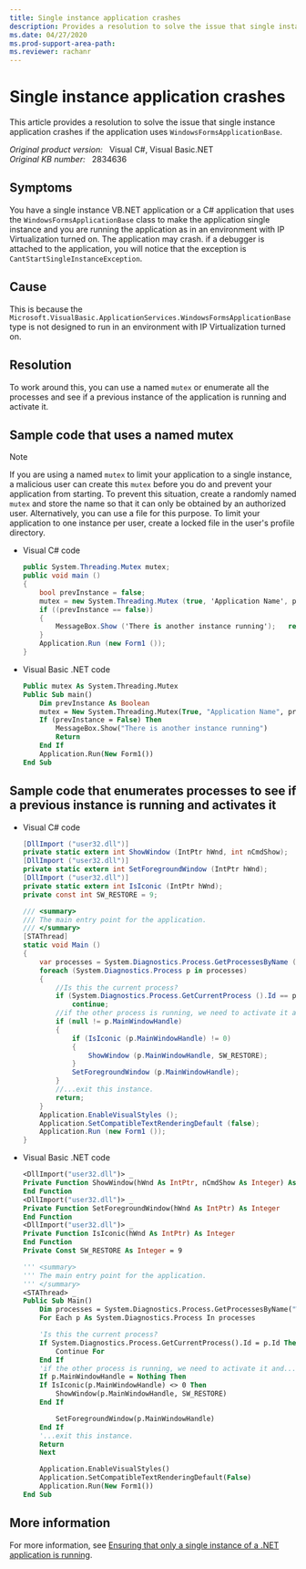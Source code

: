 ```yaml
---
title: Single instance application crashes
description: Provides a resolution to solve the issue that single instance application crashes. This issue occurs if the application uses the WindowsFormsApplicationBase.
ms.date: 04/27/2020
ms.prod-support-area-path: 
ms.reviewer: rachanr
---
```

# Single instance application crashes

This article provides a resolution to solve the issue that single instance application crashes if the application uses `WindowsFormsApplicationBase`.

_Original product version:_ &nbsp; Visual C#, Visual Basic.NET  
_Original KB number:_ &nbsp; 2834636

## Symptoms

You have a single instance VB.NET application or a C# application that uses the `WindowsFormsApplicationBase` class to make the application single instance and you are running the application as in an environment with IP Virtualization turned on. The application may crash. if a debugger is attached to the application, you will notice that the exception is `CantStartSingleInstanceException`.

## Cause

This is because the `Microsoft.VisualBasic.ApplicationServices.WindowsFormsApplicationBase` type is not designed to run in an environment with IP Virtualization turned on.

## Resolution

To work around this, you can use a named `mutex` or enumerate all the processes and see if a previous instance of the application is running and activate it.

## Sample code that uses a named mutex

> [!NOTE]
> If you are using a named `mutex` to limit your application to a single instance, a malicious user can create this `mutex` before you do and prevent your application from starting. To prevent this situation, create a randomly named `mutex` and store the name so that it can only be obtained by an authorized user. Alternatively, you can use a file for this purpose. To limit your application to one instance per user, create a locked file in the user's profile directory.

- Visual C# code

    ```cs
    public System.Threading.Mutex mutex;
    public void main ()
    {
        bool prevInstance = false;
        mutex = new System.Threading.Mutex (true, 'Application Name', prevInstance);
        if ((prevInstance == false))
        {
            MessageBox.Show ('There is another instance running');   return;  
        }  
        Application.Run (new Form1 ());
    }
    ```

- Visual Basic .NET code

    ```vb
    Public mutex As System.Threading.Mutex
    Public Sub main()
        Dim prevInstance As Boolean
        mutex = New System.Threading.Mutex(True, "Application Name", prevInstance)
        If (prevInstance = False) Then
            MessageBox.Show("There is another instance running")
            Return
        End If
        Application.Run(New Form1())
    End Sub
    ```

## Sample code that enumerates processes to see if a previous instance is running and activates it

- Visual C# code

    ```cs
    [DllImport ("user32.dll")]
    private static extern int ShowWindow (IntPtr hWnd, int nCmdShow);
    [DllImport ("user32.dll")]
    private static extern int SetForegroundWindow (IntPtr hWnd);
    [DllImport ("user32.dll")]
    private static extern int IsIconic (IntPtr hWnd);
    private const int SW_RESTORE = 9;

    /// <summary>
    /// The main entry point for the application.
    /// </summary>
    [STAThread]
    static void Main ()
    {
        var processes = System.Diagnostics.Process.GetProcessesByName ("WindowsFormsApplication1");
        foreach (System.Diagnostics.Process p in processes)
        {
            //Is this the current process?
            if (System.Diagnostics.Process.GetCurrentProcess ().Id == p.Id)
                continue;
            //if the other process is running, we need to activate it and...
            if (null != p.MainWindowHandle)
            {
                if (IsIconic (p.MainWindowHandle) != 0)
                {
                    ShowWindow (p.MainWindowHandle, SW_RESTORE);
                }
                SetForegroundWindow (p.MainWindowHandle);
            }
            //...exit this instance.
            return;
        }
        Application.EnableVisualStyles ();
        Application.SetCompatibleTextRenderingDefault (false);
        Application.Run (new Form1 ());
    }
    ```

- Visual Basic .NET code

    ```vb
    <DllImport("user32.dll")> _
    Private Function ShowWindow(hWnd As IntPtr, nCmdShow As Integer) As Integer
    End Function
    <DllImport("user32.dll")> _
    Private Function SetForegroundWindow(hWnd As IntPtr) As Integer
    End Function
    <DllImport("user32.dll")> _
    Private Function IsIconic(hWnd As IntPtr) As Integer
    End Function
    Private Const SW_RESTORE As Integer = 9

    ''' <summary>
    ''' The main entry point for the application.
    ''' </summary>
    <STAThread> _
    Public Sub Main()
        Dim processes = System.Diagnostics.Process.GetProcessesByName("WindowsApplication1")
        For Each p As System.Diagnostics.Process In processes

        'Is this the current process?
        If System.Diagnostics.Process.GetCurrentProcess().Id = p.Id Then
            Continue For
        End If
        'if the other process is running, we need to activate it and...
        If p.MainWindowHandle = Nothing Then
        If IsIconic(p.MainWindowHandle) <> 0 Then
            ShowWindow(p.MainWindowHandle, SW_RESTORE)
        End If

            SetForegroundWindow(p.MainWindowHandle)
        End If
        '...exit this instance.
        Return
        Next

        Application.EnableVisualStyles()
        Application.SetCompatibleTextRenderingDefault(False)
        Application.Run(New Form1())
    End Sub
    ```

## More information

For more information, see [Ensuring that only a single instance of a .NET application is running](http://covingtoninnovations.com/mc/SingleInstance.html).
